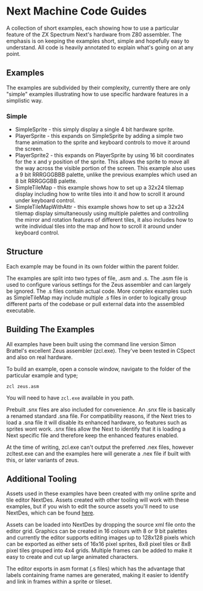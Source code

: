 # Next Machine Code Guides
A collection of short examples, each showing how to use a particular feature of the ZX Spectrum Next's hardware from Z80 assembler. The emphasis is on keeping the examples short, simple and hopefully easy to understand. All code is heavily annotated to explain what's going on at any point.

## Examples
The examples are subdivided by their complexity, currently there are only "simple" examples illustrating how to use specific hardware features in a simplistic way.

### Simple
* SimpleSprite - this simply display a single 4 bit hardware sprite.
* PlayerSprite - this expands on SimpleSprite by adding a simple two frame animation to the sprite and keyboard controls to move it around the screen.
* PlayerSprite2 - this expands on PlayerSprite by using 16 bit coordinates for the x and y position of the sprite. This allows the sprite to move all the way across the visible portion of the screen. This example also uses a 9 bit RRRGGGBBB palette, unlike the previous examples which used an 8 bit RRRGGGBB palette.
* SimpleTileMap - this example shows how to set up a 32x24 tilemap display including how to write tiles into it and how to scroll it around under keyboard control.
* SimpleTileMapWithAttr - this example shows how to set up a 32x24 tilemap display simultaneously using multiple palettes and controlling the mirror and rotation features of different tiles, it also includes how to write individual tiles into the map and how to scroll it around under keyboard control.

## Structure
Each example may be found in its own folder within the parent folder.

The examples are split into two types of file, .asm and .s. The .asm file is used to configure various settings for the Zeus assembler and can largely be ignored. The .s files contain actual code. More complex examples such as SimpleTileMap may include multiple .s files in order to logically group different parts of the codebase or pull external data into the assembled executable.

## Building The Examples
All examples have been built using the command line version Simon Brattel's excellent Zeus assembler (zcl.exe). They've been tested in CSpect and also on real hardware.

To build an example, open a console window, navigate to the folder of the particular example and type;

```
zcl zeus.asm
```
You will need to have ```zcl.exe``` available in you path.

Prebuilt .snx files are also included for convenience. An .snx file is basically a renamed standard .sna file. For compatibility reasons, if the Next tries to load a .sna file it will disable its enhanced hardware, so features such as sprites wont work. .snx files allow the Next to identify that it is loading a Next specific file and therefore keep the enhanced features enabled.

At the time of writing, zcl.exe can't output the preferred .nex files, however zcltest.exe can and the examples here will generate a .nex file if built with this, or later variants of zeus.

## Additional Tooling
Assets used in these examples have been created with my online sprite and tile editor NextDes. Assets created with other tooling will work with these examples, but if you wish to edit the source assets you'll need to use NextDes, which can be found [here](http://www.stevemonks.com/nextdes/).

Assets can be loaded into NextDes by dropping the source xml file onto the editor grid. Graphics can be created in 16 colours with 8 or 9 bit palettes and currently the editor supports editing images up to 128x128 pixels which can be exported as either sets of 16x16 pixel sprites, 8x8 pixel tiles or 8x8 pixel tiles grouped into 4x4 grids. Multiple frames can be added to make it easy to create and cut up large animated characters.

The editor exports in asm format (.s files) which has the advantage that labels containing frame names are generated, making it easier to identify and link in frames within a sprite or tileset.